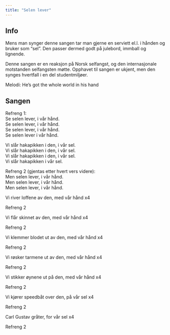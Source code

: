 ```yaml
---
title: "Selen lever"
---
```


Info
----

Mens man synger denne sangen tar man gjerne en serviett el.l. i hånden
og bruker som “sel”. Den passer dermed godt på julebord, immball og
lignende.

Denne sangen er en reaksjon på Norsk selfangst, og den internasjonale
motstanden selfangsten møtte. Opphavet til sangen er ukjent, men den
synges hvertfall i en del studentmiljøer.

Melodi: He’s got the whole world in his hand

Sangen
------

Refreng 1:  
Se selen lever, i vår hånd.  
Se selen lever, i vår hånd.  
Se selen lever, i vår hånd.  
Se selen lever i vår hånd.

Vi slår hakapikken i den, i vår sel.  
Vi slår hakapikken i den, i vår sel.  
Vi slår hakapikken i den, i vår sel.  
Vi slår hakapikken i vår sel.

Refreng 2 (gjentas etter hvert vers videre):  
Men selen lever, i vår hånd.  
Men selen lever, i vår hånd.  
Men selen lever, i vår hånd.

Vi river loffene av den, med vår hånd x4

Refreng 2

Vi flår skinnet av den, med vår hånd x4

Refreng 2

Vi klemmer blodet ut av den, med vår hånd x4

Refreng 2

Vi røsker tarmene ut av den, med vår hånd x4

Refreng 2

Vi stikker øynene ut på den, med vår hånd x4

Refreng 2

Vi kjører speedbåt over den, på vår sel x4

Refreng 2

Carl Gustav gråter, for vår sel x4

Refreng 2